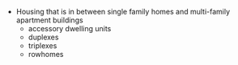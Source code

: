- Housing that is in between single family homes and multi-family apartment buildings
	- accessory dwelling units
	- duplexes
	- triplexes
	- rowhomes